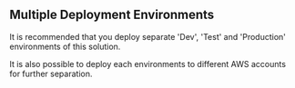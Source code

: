 ## Multiple Deployment Environments

It is recommended that you deploy separate 'Dev', 'Test' and 'Production' environments of this solution.

It is also possible to deploy each environments to different AWS accounts for further separation.
